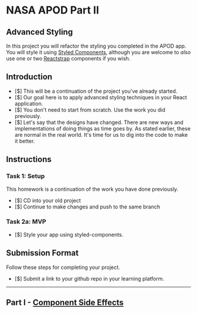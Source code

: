 # NASA APOD Part II

## Advanced Styling

In this project you will refactor the styling you completed in the APOD app. You will style it using [Styled Components](https://styled-components.com/), although you are welcome to _also_ use one or two [Reactstrap](https://reactstrap.github.io/) components if you wish.

## Introduction

- [$] This will be a continuation of the project you've already started.
- [$] Our goal here is to apply advanced styling techniques in your React application.
- [$] You don't need to start from scratch. Use the work you did previously.
- [$] Let's say that the designs have changed. There are new ways and implementations of doing things as time goes by. As stated earlier, these are normal in the real world. It's time for us to dig into the code to make it better.

## Instructions

### Task 1: Setup

This homework is a continuation of the work you have done previously.

- [$] CD into your old project
- [$] Continue to make changes and push to the same branch

### Task 2a: MVP

- [$] Style your app using styled-components.

## Submission Format

Follow these steps for completing your project.

- [$] Submit a link to your github repo in your learning platform.

-----

## Part I - [Component Side Effects](./README.md)
